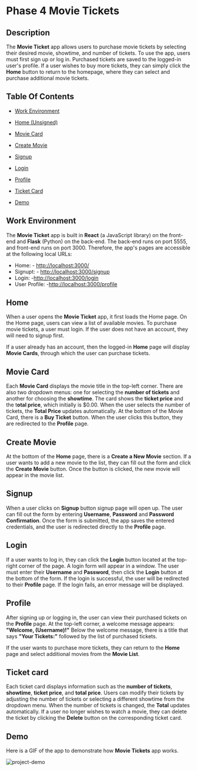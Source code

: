 # Phase 4 Movie Tickets

## Description 

The **Movie Ticket** app allows users to purchase movie tickets by selecting their desired movie, showtime, and number of tickets. To use the app, users must first sign up or log in. Purchased tickets are saved to the logged-in user's profile. If a user wishes to buy more tickets, they can simply click the **Home** button to return to the homepage, where they can select and purchase additional movie tickets.

## Table Of Contents 

- [Work Environment](#work-environment)

- [Home (Unsigned)](#home-unsigned)

- [Movie Card](#movie-card)

- [Create Movie](#create-movie)

- [Signup](#signup)

- [Login](#login)

- [Profile](#profile)

- [Ticket Card](#ticket-card)

- [Demo](#demo)
  

## Work Environment  

The **Movie Ticket** app is built in **React** (a JavaScript library) on the front-end and **Flask** (Python) on the back-end. 
The back-end runs on port 5555, and front-end runs on port 3000. Therefore, the app's pages are accessible at the following local URLs:
- Home: - <http://localhost:3000/>  
- Signupt: - <http://localhost:3000/signup>
- Login: -<http://localhost:3000/login>
- User Profile: -<http://localhost:3000/profile> 

## Home

When a user opens the **Movie Ticket** app, it first loads the Home page. 
On the Home page, users can view a list of available movies. 
To purchase movie tickets, a user must login. If the user does not have an account, they will need to signup first.

If a user already has an account, then the logged-in **Home** page will display **Movie Cards**, through which the user can purchase tickets. 

## Movie Card

Each **Movie Card** displays the movie title in the top-left corner. 
There are also two dropdown menus: one for selecting the **number of tickets** and another for choosing the **showtime**.
The card shows the **ticket price** and the t**otal price**, which initially is $0.00. 
When the user selects the number of tickets, the **Total Price** updates automatically. 
At the bottom of the Movie Card, there is a **Buy Ticket** button. When the user clicks this button, they are redirected to the **Profile** page.

## Create Movie

At the bottom of the **Home** page, there is a **Create a New Movie** section. 
If a user wants to add a new movie to the list, they can fill out the form and click the **Create Movie** button. 
Once the button is clicked, the new movie will appear in the movie list.

## Signup  

When a user clicks on **Signup** button signup page will open up. 
The user can fill out the form by entering **Username**, **Password** and **Password Confirmation**. 
Once the form is submitted, the app saves the entered credentials, and the user is redirected directly to the **Profile** page. 

## Login

If a user wants to log in, they can click the **Login** button located at the top-right corner of the page.
A login form will appear in a window.
The user must enter their **Username** and **Password**, then click the **Login** button at the bottom of the form.
If the login is successful, the user will be redirected to their **Profile** page.
If the login fails, an error message will be displayed.

## Profile

After signing up or logging in, the user can view their purchased tickets on the **Profile** page.
At the top-left corner, a welcome message appears: **"Welcome, (Username)!"**
Below the welcome message, there is a title that says **"Your Tickets:"** followed by the list of purchased tickets.

If the user wants to purchase more tickets, they can return to the **Home** page and select additional movies from the **Movie List**.

## Ticket card

Each ticket card displays information such as the **number of tickets**, **showtime**, **ticket price**, and **total price**.
Users can modify their tickets by adjusting the number of tickets or selecting a different showtime from the dropdown menu.
When the number of tickets is changed, the **Total** updates automatically.
If a user no longer wishes to watch a movie, they can delete the ticket by clicking the **Delete** button on the corresponding ticket card.

## Demo  

Here is a GIF of the app to demonstrate how **Movie Tickets** app works.

![project-demo](https://github.com/enkhbatMunkhbold/phase-2-project/assets/33409864/cc401550-b840-45e7-ada5-1d961d18ffe6)
